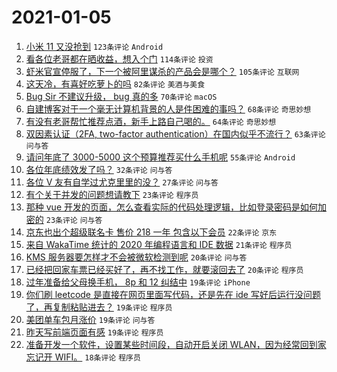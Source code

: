 # 2021-01-05

1. [小米 11 又没抢到](https://www.v2ex.com/t/741748) `123条评论` `Android`
1. [看各位老哥都在晒收益，想入个门](https://www.v2ex.com/t/741730) `114条评论` `投资`
1. [虾米官宣停服了，下一个被阿里谋杀的产品会是哪个？](https://www.v2ex.com/t/741800) `105条评论` `互联网`
1. [这天冷，有喜好吃萝卜的吗](https://www.v2ex.com/t/741716) `82条评论` `美酒与美食`
1. [Bug Sir 不建议升级， bug 真的多](https://www.v2ex.com/t/741758) `70条评论` `macOS`
1. [自建博客对于一个毫无计算机背景的人是件困难的事吗？](https://www.v2ex.com/t/741822) `68条评论` `奇思妙想`
1. [有没有老哥帮忙推荐点酒，新手上路自己喝的。](https://www.v2ex.com/t/741904) `64条评论` `奇思妙想`
1. [双因素认证（2FA, two-factor authentication）在国内似乎不流行？](https://www.v2ex.com/t/741741) `63条评论` `问与答`
1. [请问年底了 3000-5000 这个预算推荐买什么手机呢](https://www.v2ex.com/t/741901) `55条评论` `Android`
1. [各位年底绩效发了吗？](https://www.v2ex.com/t/741738) `32条评论` `问与答`
1. [各位 V 友有自学过尤克里里的没？](https://www.v2ex.com/t/741893) `27条评论` `问与答`
1. [有个关于并发的问题想请教下](https://www.v2ex.com/t/741961) `23条评论` `程序员`
1. [那种 vue 开发的页面，怎么查看实际的代码处理逻辑，比如登录密码是如何加密的](https://www.v2ex.com/t/741731) `23条评论` `问与答`
1. [京东也出个超级联名卡 售价 218 一年 包含以下会员](https://www.v2ex.com/t/741776) `22条评论` `京东`
1. [来自 WakaTime 统计的 2020 年编程语言和 IDE 数据](https://www.v2ex.com/t/741842) `21条评论` `程序员`
1. [KMS 服务器要怎样才不会被微软检测到呢](https://www.v2ex.com/t/741968) `20条评论` `问与答`
1. [已经把回家车票已经买好了，再不找工作，就要滚回去了](https://www.v2ex.com/t/741796) `20条评论` `程序员`
1. [过年准备给父母换手机， 8p 和 12 纠结中](https://www.v2ex.com/t/741952) `19条评论` `iPhone`
1. [你们刷 leetcode 是直接在网页里面写代码，还是先在 ide 写好后运行没问题了，再复制粘贴进去？](https://www.v2ex.com/t/741804) `19条评论` `程序员`
1. [美团单车包月涨价](https://www.v2ex.com/t/741732) `19条评论` `问与答`
1. [昨天写前端页面有感](https://www.v2ex.com/t/741713) `19条评论` `程序员`
1. [准备开发一个软件，设置某些时间段，自动开启关闭 WLAN，因为经常回到家忘记开 WIFI。](https://www.v2ex.com/t/741862) `18条评论` `程序员`
